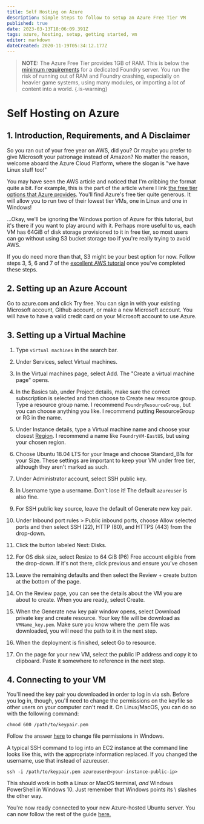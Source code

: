 ```yaml
---
title: Self Hosting on Azure
description: Simple Steps to follow to setup an Azure Free Tier VM
published: true
date: 2023-03-13T18:06:09.391Z
tags: azure, hosting, setup, getting started, vm
editor: markdown
dateCreated: 2020-11-19T05:34:12.177Z
---
```


>**NOTE:** The Azure Free Tier provides 1GB of RAM. This is below the [minimum requirements](https://foundryvtt.com/article/requirements/#dedicated-server) for a dedicated Foundry server. You run the risk of running out of RAM and Foundry crashing, especially on heavier game systems, using many modules, or importing a lot of content into a world. {.is-warning}

# Self Hosting on Azure
## 1. Introduction, Requirements, and A Disclaimer
So you ran out of your free year on AWS, did you? Or maybe you prefer to give Microsoft your patronage instead of Amazon? No matter the reason, welcome aboard the Azure Cloud Platform, where the slogan is "we have Linux stuff too!"

You may have seen the AWS article and noticed that I'm cribbing the format quite a bit. For example, this is the part of the article where I link [the free tier options that Azure provides](https://azure.microsoft.com/en-us/free/free-account-faq/). You'll find Azure's free tier quite generous. It will allow you to run two of their lowest tier VMs, one in Linux and one in Windows!

...Okay, we'll be ignoring the Windows portion of Azure for this tutorial, but it's there if you want to play around with it. Perhaps more useful to us, each VM has 64GiB of disk storage provisioned to it in free tier, so most users can go without using S3 bucket storage too if you're really trying to avoid AWS.

If you do need more than that, S3 might be your best option for now. Follow steps 3, 5, 6 and 7 of the [excellent AWS tutorial](https://foundryvtt.wiki/en/setup/hosting/Self-Hosting-on-AWS) once you've completed these steps.

## 2. Setting up an Azure Account

Go to azure.com and click Try free. You can sign in with your existing Microsoft account, Github account, or make a new Microsoft account. You will have to have a valid credit card on your Microsoft account to use Azure.

## 3. Setting up a Virtual Machine

1. Type `virtual machines` in the search bar.

1. Under Services, select Virtual machines.

1. In the Virtual machines page, select Add. The "Create a virtual machine page" opens.

1. In the Basics tab, under Project details, make sure the correct subscription is selected and then choose to Create new resource group. Type a resource group name. I recommend `FoundryResourceGroup`, but you can choose anything you like. I recommend putting ResourceGroup or RG in the name.

1. Under Instance details, type a Virtual machine name and choose your closest [Region](https://azure.microsoft.com/en-us/global-infrastructure/geographies/). I recommend a name like `FoundryVM-EastUS`, but using your chosen region.

1. Choose Ubuntu 18.04 LTS for your Image and choose Standard_B1s for your Size. These settings are important to keep your VM under free tier, although they aren't marked as such.

1. Under Administrator account, select SSH public key.

1. In Username type a username. Don't lose it! The default `azureuser` is also fine.

1. For SSH public key source, leave the default of Generate new key pair.

1. Under Inbound port rules > Public inbound ports, choose Allow selected ports and then select SSH (22), HTTP (80), and HTTPS (443) from the drop-down.

1. Click the button labeled Next: Disks.

1. For OS disk size, select Resize to 64 GiB (P6) Free account eligible from the drop-down. If it's not there, click previous and ensure you've chosen

1. Leave the remaining defaults and then select the Review + create button at the bottom of the page.

1. On the Review page, you can see the details about the VM you are about to create. When you are ready, select Create.

1. When the Generate new key pair window opens, select Download private key and create resource. Your key file will be download as `VMName_key.pem`. Make sure you know where the .pem file was downloaded, you will need the path to it in the next step.

1. When the deployment is finished, select Go to resource.

1. On the page for your new VM, select the public IP address and copy it to clipboard. Paste it somewhere to reference in the next step.

## 4. Connecting to your VM

You'll need the key pair you downloaded in order to log in via ssh. Before you log in, though, you'll need to change the permissions on the keyfile so other users on your computer can't read it. On Linux/MacOS, you can do so with the following command:

```
chmod 600 /path/to/keypair.pem
```

Follow the answer [here](https://superuser.com/questions/1296024/windows-ssh-permissions-for-private-key-are-too-open) to change file permissions in Windows.

A typical SSH command to log into an EC2 instance at the command line looks like this, with the appropriate information replaced. If you changed the username, use that instead of azureuser.

```
ssh -i /path/to/keypair.pem azureuser@<your-instance-public-ip>
```

This should work in both a Linux or MacOS terminal, *and* Windows PowerShell in Windows 10. Just remember that Windows points its \ slashes the other way.

You're now ready connected to your new Azure-hosted Ubuntu server. You can now follow the rest of the guide [here.](https://foundryvtt.wiki/en/setup/linux-installation)
